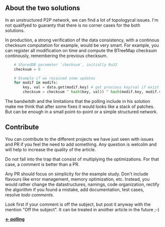 ## About the two solutions
In an unstructured P2P network, we can find a lot of
topologycal issues. I'm not qualifyed to guaranty that there is no corner cases
for the both solutions.

In production, a strong verification of the data consistency, with
a continous checksum computation for example, would be very smart. For example,
you can register all modification on time and compute the BTreeMap checksum
continously, remembering the previous checksum.

```py
    # SharedDB parameter `checksum`, initially 0u32
    checksum = 0

    # Example if we received some updates
    for modif in modifs:
        key, val = data.get(modif.key) # get previous key/val if exist
        checksum = checksum ^ hash(key, val)) ^ hash(modif.key, modif.val))
```


The bandwitdh and the limitations that the polling include in his solution make
me think that after some fixes it would looks like a stack of patches. But can
be enough in a small point-to-point or a simple structured network.

## Contribute
You can contribute to the different projects we have just seen with issues and
PR if you feel the need to add something. Any question is welcolm and will
help to increase the quality of the article.

Do not fall into the trap that consist of multiplying the optimizations. For
that case, a comment is better than a PR.

Any PR should focus on simplicity for the example study. Don't include flavours
like error management, memory optimization, etc. Instead, you would rather
change the datastructures, namings, code organization, rectify the algorithm if
you found a mistake, add documentation, test cases, resolve _todo comments_.

Look first if your comment is off the subject, but post it anyway with the
mention "Off the subject". It can be treated in another article in the future
;-)

<b>[&larr; polling](polling.md)</b>